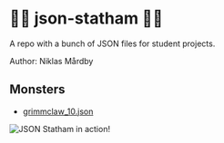 # 👨‍🦲 json-statham 👨‍🦲

A repo with a bunch of JSON files for student projects.

Author: Niklas Mårdby

## Monsters

-  [grimmclaw_10.json](./monsters/grimmclaw_10.json)

![JSON Statham in action!](https://i.imgur.com/X2OvKvx.png)
